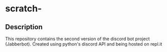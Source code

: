 # scratch-

## Description  

  This repository contains the second version of the discord bot project (Jabberbot). 
  Created using python's discord API and being hosted on repl.it
